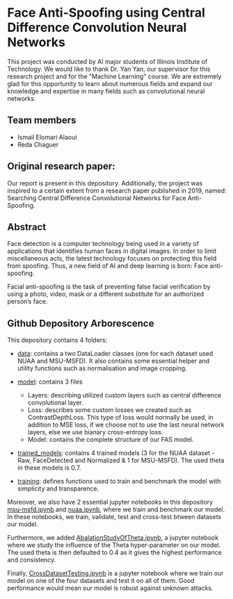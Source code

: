 # Face Anti-Spoofing using Central Difference Convolution Neural Networks
This project was conducted by AI major students of Illinois Institute of Technology. We would like to thank Dr. Yan Yan, our supervisor for this research project and for the "Machine Learning" course. We are extremely glad for this opportunity to learn about numerous fields and expand our knowledge and expertise in many fields such as convolutional neural networks.

## Team members

- Ismail Elomari Alaoui
- Reda Chaguer

## Original research paper:
Our report is present in this depository. Additionally, the project was inspired to a certain extent from a research paper published in 2019, named: Searching Central Difference Convolutional Networks for Face Anti-Spoofing. 

## Abstract 
Face detection is a computer technology being used in a variety of applications that identifies human faces in digital images. In order to limit miscellaneous acts, the latest technology focuses on protecting this field from spoofing. Thus, a new field of AI and deep learning is born: Face anti-spoofing. 

Facial anti-spoofing is the task of preventing false facial verification by using a photo, video, mask or a different substitute for an authorized person’s face. 

## Github Depository Arborescence

This depository contains 4 folders:

- [data](data/): contains a two DataLoader classes (one for each dataset used NUAA and MSU-MSFD). It also contains some essential helper and utility functions such as normalisation and image cropping.

- [model](model/): contains 3 files

    - Layers: describing utilized custom layers such as central difference convolutional layer.
    - Loss: describes some custom losses we created such as ContrastDepthLoss. This type of loss would normally be used, in addition to MSE loss, if we choose not to use the last neural network layers, else we use bianary cross-entropy loss.
    - Model: contains the complete structure of our FAS model.

- [trained_models](trained_models/): contains 4 trained models (3 for the NUAA dataset - Raw, FaceDetected and Normalized & 1 for MSU-MSFD). The used theta in these models is 0.7.

- [training](training/): defines functions used to train and benchmark the model with simplicity and transparence.

Moreover, we also have 2 essential jupyter notebooks in this depository [msu-msfd.ipynb](msu-msfd.ipynb) and [nuaa.ipynb](nuaa.ipynb), where we train and benchmark our model. In these notebooks, we train, validate, test and cross-test btween datasets our model.

Furthermore, we added [AbalationStudyOfTheta.ipynb](AbalationStudyOfTheta.ipynb), a jupyter notebook where we study the influence of the Theta hyper-parameter on our model. The used theta is then defaulted to 0.4 as it gives the highest performance and consistency.

Finally, [CrossDatasetTesting.ipynb](CrossDatasetTesting.ipynb) is a jupyter notebook where we train our model on one of the four datasets and test it on all of them. Good performance would mean our model is robust against unknown attacks.
